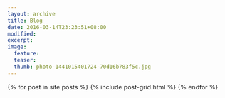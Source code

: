 ```yaml
---
layout: archive
title: Blog
date: 2016-03-14T23:23:51+08:00
modified:
excerpt:
image: 
  feature:
  teaser:
  thumb: photo-1441015401724-70d16b783f5c.jpg
---
```


<div class="tiles">
{% for post in site.posts %}
	{% include post-grid.html %}
{% endfor %}
</div><!-- /.tiles -->
